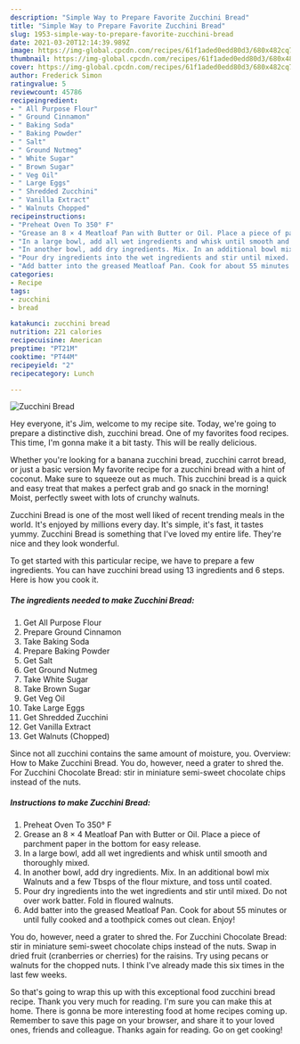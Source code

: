 ```yaml
---
description: "Simple Way to Prepare Favorite Zucchini Bread"
title: "Simple Way to Prepare Favorite Zucchini Bread"
slug: 1953-simple-way-to-prepare-favorite-zucchini-bread
date: 2021-03-20T12:14:39.989Z
image: https://img-global.cpcdn.com/recipes/61f1aded0edd80d3/680x482cq70/zucchini-bread-recipe-main-photo.jpg
thumbnail: https://img-global.cpcdn.com/recipes/61f1aded0edd80d3/680x482cq70/zucchini-bread-recipe-main-photo.jpg
cover: https://img-global.cpcdn.com/recipes/61f1aded0edd80d3/680x482cq70/zucchini-bread-recipe-main-photo.jpg
author: Frederick Simon
ratingvalue: 5
reviewcount: 45786
recipeingredient:
- " All Purpose Flour"
- " Ground Cinnamon"
- " Baking Soda"
- " Baking Powder"
- " Salt"
- " Ground Nutmeg"
- " White Sugar"
- " Brown Sugar"
- " Veg Oil"
- " Large Eggs"
- " Shredded Zucchini"
- " Vanilla Extract"
- " Walnuts Chopped"
recipeinstructions:
- "Preheat Oven To 350° F"
- "Grease an 8 × 4 Meatloaf Pan with Butter or Oil. Place a piece of parchment paper in the bottom for easy release."
- "In a large bowl, add all wet ingredients and whisk until smooth and thoroughly mixed."
- "In another bowl, add dry ingredients. Mix. In an additional bowl mix Walnuts and a few Tbsps of the flour mixture, and toss until coated."
- "Pour dry ingredients into the wet ingredients and stir until mixed. Do not over work batter. Fold in floured walnuts."
- "Add batter into the greased Meatloaf Pan. Cook for about 55 minutes or until fully cooked and a toothpick comes out clean. Enjoy!"
categories:
- Recipe
tags:
- zucchini
- bread

katakunci: zucchini bread 
nutrition: 221 calories
recipecuisine: American
preptime: "PT21M"
cooktime: "PT44M"
recipeyield: "2"
recipecategory: Lunch

---
```



![Zucchini Bread](https://img-global.cpcdn.com/recipes/61f1aded0edd80d3/680x482cq70/zucchini-bread-recipe-main-photo.jpg)

Hey everyone, it's Jim, welcome to my recipe site. Today, we're going to prepare a distinctive dish, zucchini bread. One of my favorites food recipes. This time, I'm gonna make it a bit tasty. This will be really delicious.

Whether you&#39;re looking for a banana zucchini bread, zucchini carrot bread, or just a basic version My favorite recipe for a zucchini bread with a hint of coconut. Make sure to squeeze out as much. This zucchini bread is a quick and easy treat that makes a perfect grab and go snack in the morning! Moist, perfectly sweet with lots of crunchy walnuts.

Zucchini Bread is one of the most well liked of recent trending meals in the world. It's enjoyed by millions every day. It's simple, it's fast, it tastes yummy. Zucchini Bread is something that I've loved my entire life. They're nice and they look wonderful.


To get started with this particular recipe, we have to prepare a few ingredients. You can have zucchini bread using 13 ingredients and 6 steps. Here is how you cook it.

<!--inarticleads1-->

##### The ingredients needed to make Zucchini Bread:

1. Get  All Purpose Flour
1. Prepare  Ground Cinnamon
1. Take  Baking Soda
1. Prepare  Baking Powder
1. Get  Salt
1. Get  Ground Nutmeg
1. Take  White Sugar
1. Take  Brown Sugar
1. Get  Veg Oil
1. Take  Large Eggs
1. Get  Shredded Zucchini
1. Get  Vanilla Extract
1. Get  Walnuts (Chopped)


Since not all zucchini contains the same amount of moisture, you. Overview: How to Make Zucchini Bread. You do, however, need a grater to shred the. For Zucchini Chocolate Bread: stir in miniature semi-sweet chocolate chips instead of the nuts. 

<!--inarticleads2-->

##### Instructions to make Zucchini Bread:

1. Preheat Oven To 350° F
1. Grease an 8 × 4 Meatloaf Pan with Butter or Oil. Place a piece of parchment paper in the bottom for easy release.
1. In a large bowl, add all wet ingredients and whisk until smooth and thoroughly mixed.
1. In another bowl, add dry ingredients. Mix. In an additional bowl mix Walnuts and a few Tbsps of the flour mixture, and toss until coated.
1. Pour dry ingredients into the wet ingredients and stir until mixed. Do not over work batter. Fold in floured walnuts.
1. Add batter into the greased Meatloaf Pan. Cook for about 55 minutes or until fully cooked and a toothpick comes out clean. Enjoy!


You do, however, need a grater to shred the. For Zucchini Chocolate Bread: stir in miniature semi-sweet chocolate chips instead of the nuts. Swap in dried fruit (cranberries or cherries) for the raisins. Try using pecans or walnuts for the chopped nuts. I think I&#39;ve already made this six times in the last few weeks. 

So that's going to wrap this up with this exceptional food zucchini bread recipe. Thank you very much for reading. I'm sure you can make this at home. There is gonna be more interesting food at home recipes coming up. Remember to save this page on your browser, and share it to your loved ones, friends and colleague. Thanks again for reading. Go on get cooking!
